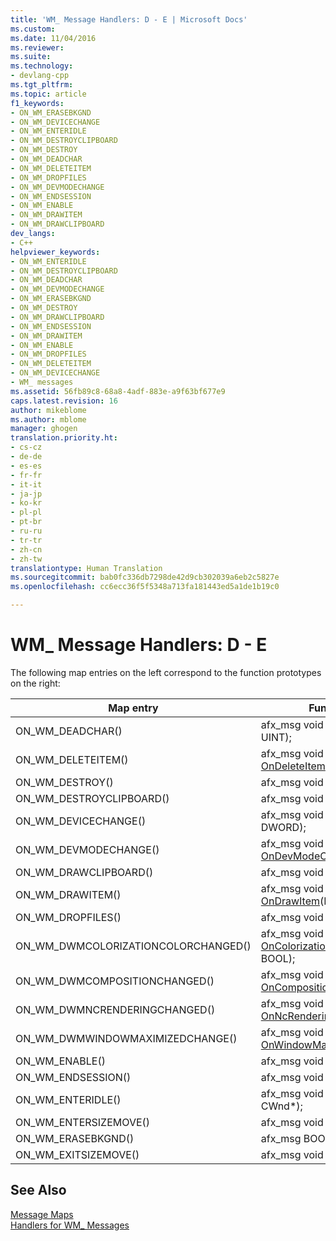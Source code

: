```yaml
---
title: 'WM_ Message Handlers: D - E | Microsoft Docs'
ms.custom: 
ms.date: 11/04/2016
ms.reviewer: 
ms.suite: 
ms.technology:
- devlang-cpp
ms.tgt_pltfrm: 
ms.topic: article
f1_keywords:
- ON_WM_ERASEBKGND
- ON_WM_DEVICECHANGE
- ON_WM_ENTERIDLE
- ON_WM_DESTROYCLIPBOARD
- ON_WM_DESTROY
- ON_WM_DEADCHAR
- ON_WM_DELETEITEM
- ON_WM_DROPFILES
- ON_WM_DEVMODECHANGE
- ON_WM_ENDSESSION
- ON_WM_ENABLE
- ON_WM_DRAWITEM
- ON_WM_DRAWCLIPBOARD
dev_langs:
- C++
helpviewer_keywords:
- ON_WM_ENTERIDLE
- ON_WM_DESTROYCLIPBOARD
- ON_WM_DEADCHAR
- ON_WM_DEVMODECHANGE
- ON_WM_ERASEBKGND
- ON_WM_DESTROY
- ON_WM_DRAWCLIPBOARD
- ON_WM_ENDSESSION
- ON_WM_DRAWITEM
- ON_WM_ENABLE
- ON_WM_DROPFILES
- ON_WM_DELETEITEM
- ON_WM_DEVICECHANGE
- WM_ messages
ms.assetid: 56fb89c8-68a8-4adf-883e-a9f63bf677e9
caps.latest.revision: 16
author: mikeblome
ms.author: mblome
manager: ghogen
translation.priority.ht:
- cs-cz
- de-de
- es-es
- fr-fr
- it-it
- ja-jp
- ko-kr
- pl-pl
- pt-br
- ru-ru
- tr-tr
- zh-cn
- zh-tw
translationtype: Human Translation
ms.sourcegitcommit: bab0fc336db7298de42d9cb302039a6eb2c5827e
ms.openlocfilehash: cc6ecc36f5f5348a713fa181443ed5a1de1b19c0

---
```

# WM_ Message Handlers: D - E
The following map entries on the left correspond to the function prototypes on the right:  
  
|Map entry|Function prototype|  
|---------------|------------------------|  
|ON_WM_DEADCHAR()|afx_msg void [OnDeadChar](../../mfc/reference/cwnd-class.md#cwnd__ondeadchar)(UINT, UINT, UINT);|  
|ON_WM_DELETEITEM()|afx_msg void [OnDeleteItem](../../mfc/reference/cwnd-class.md#cwnd__ondeleteitem)(LPDELETEITEMSTRUCT);|  
|ON_WM_DESTROY()|afx_msg void [OnDestroy](../../mfc/reference/cwnd-class.md#cwnd__ondestroy)();|  
|ON_WM_DESTROYCLIPBOARD()|afx_msg void [OnDestroyClipboard](../../mfc/reference/cwnd-class.md#cwnd__ondestroyclipboard)();|  
|ON_WM_DEVICECHANGE()|afx_msg void [OnDeviceChange](../../mfc/reference/cwnd-class.md#cwnd__ondevicechange)(UINT, DWORD);|  
|ON_WM_DEVMODECHANGE()|afx_msg void [OnDevModeChange](../../mfc/reference/cwnd-class.md#cwnd__ondevmodechange)(LPSTR);|  
|ON_WM_DRAWCLIPBOARD()|afx_msg void [OnDrawClipboard](../../mfc/reference/cwnd-class.md#cwnd__ondrawclipboard)();|  
|ON_WM_DRAWITEM()|afx_msg void [OnDrawItem](../../mfc/reference/cwnd-class.md#cwnd__ondrawitem)(LPDRAWITEMSTRUCT);|  
|ON_WM_DROPFILES()|afx_msg void [OnDropFiles](../../mfc/reference/cwnd-class.md#cwnd__ondropfiles)(HDROP);|  
|ON_WM_DWMCOLORIZATIONCOLORCHANGED()|afx_msg void [OnColorizationColorChanged](../../mfc/reference/cwnd-class.md#cwnd__oncolorizationcolorchanged)(DWORD, BOOL);|  
|ON_WM_DWMCOMPOSITIONCHANGED()|afx_msg void [OnCompositionChanged](../../mfc/reference/cwnd-class.md#cwnd__oncompositionchanged)();|  
|ON_WM_DWMNCRENDERINGCHANGED()|afx_msg void [OnNcRenderingChanged](../../mfc/reference/cwnd-class.md#cwnd__onncrenderingchanged)(BOOL);|  
|ON_WM_DWMWINDOWMAXIMIZEDCHANGE()|afx_msg void [OnWindowMaximizedChanged](../../mfc/reference/cwnd-class.md#cwnd__onwindowmaximizedchanged)(BOOL);|  
|ON_WM_ENABLE()|afx_msg void [OnEnable](../../mfc/reference/cwnd-class.md#cwnd__onenable)(BOOL);|  
|ON_WM_ENDSESSION()|afx_msg void [OnEndSession](../../mfc/reference/cwnd-class.md#cwnd__onendsession)(BOOL);|  
|ON_WM_ENTERIDLE()|afx_msg void [OnEnterIdle](../../mfc/reference/cwnd-class.md#cwnd__onenteridle)(UINT, CWnd*);|  
|ON_WM_ENTERSIZEMOVE()|afx_msg void [OnEnterSizeMove](../../mfc/reference/cwnd-class.md#cwnd__onentersizemove)();|  
|ON_WM_ERASEBKGND()|afx_msg BOOL [OnEraseBkgnd](../../mfc/reference/cwnd-class.md#cwnd__onerasebkgnd)(CDC*);|  
|ON_WM_EXITSIZEMOVE()|afx_msg void [OnExitSizeMove](../../mfc/reference/cwnd-class.md#cwnd__onexitsizemove)();|  
  
## See Also  
 [Message Maps](../../mfc/reference/message-maps-mfc.md)   
 [Handlers for WM_ Messages](../../mfc/reference/handlers-for-wm-messages.md)




<!--HONumber=Jan17_HO2-->


